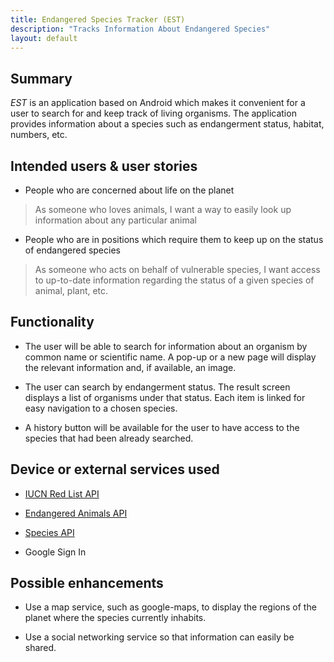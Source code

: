 ```yaml
---
title: Endangered Species Tracker (EST)
description: "Tracks Information About Endangered Species"
layout: default
---
```

## Summary

_EST_ is an application based on Android which makes it convenient for a user to search for and keep 
track of living organisms. The application provides information about a species such
as endangerment status, habitat, numbers, etc.

## Intended users &amp; user stories

* People who are concerned about life on the planet

> As someone who loves animals, I want a way to easily look up information about any particular animal

* People who are in positions which require them to keep up on the status of endangered species

> As someone who acts on behalf of vulnerable species, I want access to up-to-date information 
regarding the status of a given species of animal, plant, etc.

## Functionality

* The user will be able to search for information about an organism by common name or scientific 
name. A pop-up or a new page will display the relevant information and, if available, an image.
    
* The user can search by endangerment status. The result screen displays a list of organisms under 
that status. Each item is linked for easy navigation to a chosen species.

* A history button will be available for the user to have access to the species that had been
already searched.

## Device or external services used

* [IUCN Red List API](https://apiv3.iucnredlist.org/)
* [Endangered Animals API](https://endangeredanimals.docs.apiary.io/#)
* [Species API](https://www.gbif.org/developer/species)

* Google Sign In

## Possible enhancements

* Use a map service, such as google-maps, to display the regions of the planet where the species 
currently inhabits.

* Use a social networking service so that information can easily be shared.


